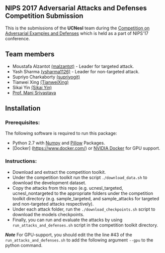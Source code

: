 ## NIPS 2017 Adversarial Attacks and Defenses Competition Submission

This is the submissions of the **UCNesl** team during the [Competition on Adversarial Examples and Defenses](https://www.kaggle.com/nips-2017-adversarial-learning-competition) which is held as a part of NIPS'17 conference.


## Team members
* Moustafa Alzantot [(malzantot)](https://github.com/malzantot) - Leader for targeted attack.
* Yash Sharma [(ysharma1126)](https://github.com/ysharma1126) - Leader for non-targeted attack.
* Supriyo Charkaborty [(supriyogit)](https://github.com/supriyogit)
* Tianwei Xing [(TianweiXing)](https://github.com/TianweiXing)
* Sikai Yin [(Sikai Yin)](https://github.com/sikaiyin)
* [Prof. Mani Srivastava](http://nesl.ee.ucla.edu/people/1)

## Installation

### Prerequisites:

The following software is required to run this package:

* Python 2.7 with [Numpy](http://www.numpy.org/) and [Pillow](https://python-pillow.org/) Packages.
* [Docker] (https://www.docker.com/) or [NVIDIA Docker](https://github.com/NVIDIA/nvidia-docker) for GPU support.

### Instructions:
* Download and extract the competition toolkit.
* Under the competition toolkit run the script `./download_data.sh` to download the development dataset.
* Copy the attacks from this repo (e.g. ucnesl_targeted, ucnesl_nontargeted to the appropriate folders under the competition toolkit directory (e.g. sample_targeted, and sample_attacks for targeted and non-targeted attacks respectively).
* Under each attack folder, run the `./download_checkpoints.sh` script to download the models checkpoints.
* Finally, you can run and evaluate the attacks by using `run_attacks_and_defenses.sh` script in the competition toolkit directory.

***Note*** For GPU-support, you should edit the the line #43 of the `run_attacks_and_defenses.sh` to add the following argument `--gpu` to the python command.

